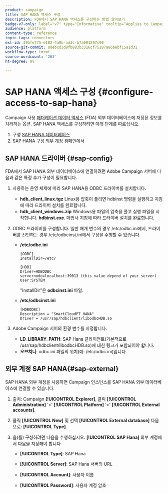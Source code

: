 ```yaml
---
product: campaign
title: SAP HANA 액세스 구성
description: FDA에서 SAP HANA 액세스를 구성하는 방법 알아보기
badge-v7-only: label="v7" type="Informative" tooltip="Applies to Campaign Classic v7 only"
audience: platform
content-type: reference
topic-tags: connectors
exl-id: 39bfe775-e182-4a0b-ad3c-b7a901297c90
source-git-commit: 8debcd3d8fb883b3316cf75187a86bebf15a1d31
workflow-type: tm+mt
source-wordcount: '263'
ht-degree: 0%

---
```


# SAP HANA 액세스 구성 {#configure-access-to-sap-hana}



Campaign 사용 [페더레이션 데이터 액세스](../../installation/using/about-fda.md) (FDA) 외부 데이터베이스에 저장된 정보를 처리하는 옵션. SAP HANA 액세스를 구성하려면 아래 단계를 따르십시오.

1. 구성 [SAP HANA 데이터베이스](#sap-config)
1. SAP HANA 구성 [외부 계정](#sap-external) 캠페인에서

## SAP HANA 드라이버 {#sap-config}

FDA에서 SAP HANA 외부 데이터베이스에 연결하려면 Adobe Campaign 서버에 다음과 같은 특정 추가 구성이 필요합니다.

1. 사용하는 운영 체제에 따라 SAP HANA용 ODBC 드라이버를 설치합니다.

   * **hdb_client_linux.tgz** Linux용 압축이 풀리면 hdbinst 명령을 실행하고 지침에 따라 드라이버 설치를 완료합니다.
   * **hdb_client_windows.zip** Windows용 파일의 압축을 풀고 실행 파일을 시작합니다. **hdbinst.exe**. 마법사 지침에 따라 드라이버 설치를 완료합니다.

1. ODBC 드라이버를 구성합니다. 일반 매개 변수의 경우 /etc/odbc.ini에서, 드라이버를 선언하는 경우 /etc/odbcinst.ini에서 구성을 수행할 수 있습니다.

   * **/etc/odbc.ini**

      ```
      [ODBC]
      InstallDir=/etc/
      
      [HDB]
      Driver=HDBODBC
      servernode=localhost:39013 (this value depend of your server)
      User:SYSTEM
      ```

      &quot;InstallDir&quot;은 **odbcinst.ini** 파일.

   * **/etc/odbcinst.ini**

      ```
      [HDBODBC]
      Description = "SmartCloudPT HANA"
      Driver = /usr/sap/hdbclient/libodbcHDB.so
      ```

1. Adobe Campaign 서버의 환경 변수를 지정합니다.

   * **LD_LIBRARY_PATH**: SAP Hana 클라이언트(기본적으로 /usr/sap/hdbclient/libodbcHDB.so)에 대한 링크가 포함되어야 합니다.
   * **오브치니**: odbc.ini 파일의 위치(예: /etc/odbc.ini)입니다.

## 외부 계정 SAP HANA{#sap-external}

SAP HANA 외부 계정을 사용하면 Campaign 인스턴스를 SAP HANA 외부 데이터베이스에 연결할 수 있습니다.

1. 출처: Campaign **[!UICONTROL Explorer]**, 클릭 **[!UICONTROL Administration]** &#39;>&#39; **[!UICONTROL Platform]** &#39;>&#39; **[!UICONTROL External accounts]**.

1. 클릭 **[!UICONTROL New]** 및 선택 **[!UICONTROL External database]** 다음으로: **[!UICONTROL Type]**.

1. 을(를) 구성하려면 다음을 수행하십시오. **[!UICONTROL SAP Hana]** 외부 계정에서 다음을 지정해야 합니다.

   * **[!UICONTROL Type]**: SAP Hana

   * **[!UICONTROL Server]**: SAP Hana 서버의 URL

   * **[!UICONTROL Account]**: 사용자 이름

   * **[!UICONTROL Password]**: 사용자 계정 암호
